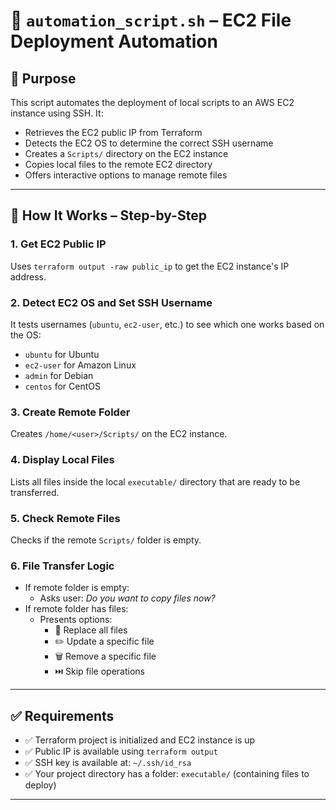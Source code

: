 # 🔧 `automation_script.sh` – EC2 File Deployment Automation

## 🎯 Purpose

This script automates the deployment of local scripts to an AWS EC2 instance using SSH. It:
- Retrieves the EC2 public IP from Terraform
- Detects the EC2 OS to determine the correct SSH username
- Creates a `Scripts/` directory on the EC2 instance
- Copies local files to the remote EC2 directory
- Offers interactive options to manage remote files

---

## 🧠 How It Works – Step-by-Step

### 1. **Get EC2 Public IP**
Uses `terraform output -raw public_ip` to get the EC2 instance's IP address.

### 2. **Detect EC2 OS and Set SSH Username**
It tests usernames (`ubuntu`, `ec2-user`, etc.) to see which one works based on the OS:
- `ubuntu` for Ubuntu
- `ec2-user` for Amazon Linux
- `admin` for Debian
- `centos` for CentOS

### 3. **Create Remote Folder**
Creates `/home/<user>/Scripts/` on the EC2 instance.

### 4. **Display Local Files**
Lists all files inside the local `executable/` directory that are ready to be transferred.

### 5. **Check Remote Files**
Checks if the remote `Scripts/` folder is empty.

### 6. **File Transfer Logic**
- If remote folder is empty:
  - Asks user: *Do you want to copy files now?*
- If remote folder has files:
  - Presents options:
    - 🔁 Replace all files
    - ✏️  Update a specific file
    - 🗑️  Remove a specific file
    - ⏭️  Skip file operations

---

## ✅ Requirements

- ✅ Terraform project is initialized and EC2 instance is up
- ✅ Public IP is available using `terraform output`
- ✅ SSH key is available at: `~/.ssh/id_rsa`
- ✅ Your project directory has a folder: `executable/` (containing files to deploy)

---

